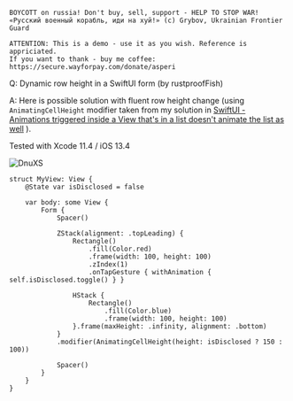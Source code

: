 ```
BOYCOTT on russia! Don't buy, sell, support - HELP TO STOP WAR!
«Русский военный корабль, иди на хуй!» (c) Grybov, Ukrainian Frontier Guard

ATTENTION: This is a demo - use it as you wish. Reference is appriciated.
If you want to thank - buy me coffee: https://secure.wayforpay.com/donate/asperi
```

Q: Dynamic row height in a SwiftUI form (by rustproofFish)

A: Here is possible solution with fluent row height change (using `AnimatingCellHeight` modifier 
taken from my solution in [SwiftUI - Animations triggered inside a View that's in a list doesn't animate the list as well](https://github.com/Asperi-Demo/4SwiftUI/blob/master/Answers/Animating_List_row_height.md) ).

Tested with Xcode 11.4 / iOS 13.4

![DnuXS](https://user-images.githubusercontent.com/62171579/169203360-25c964ae-d0d5-4026-a617-decd614b99d4.gif)


```
struct MyView: View {
    @State var isDisclosed = false

    var body: some View {
        Form {
            Spacer()

            ZStack(alignment: .topLeading) {
                Rectangle()
                    .fill(Color.red)
                    .frame(width: 100, height: 100)
                    .zIndex(1)
                    .onTapGesture { withAnimation { self.isDisclosed.toggle() } }

                HStack {
                    Rectangle()
                        .fill(Color.blue)
                        .frame(width: 100, height: 100)
                }.frame(maxHeight: .infinity, alignment: .bottom)
            }
            .modifier(AnimatingCellHeight(height: isDisclosed ? 150 : 100))

            Spacer()
        }
    }
}
```
